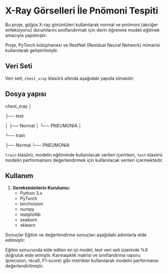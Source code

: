 # X-Ray Görselleri İle Pnömoni Tespiti

Bu proje, göğüs X-ray görüntüleri kullanılarak normal ve pnömoni (akciğer enfeksiyonu) durumlarını sınıflandırmak için derin öğrenme modeli eğitmek amacıyla yapılmıştır. 

Proje, PyTorch kütüphanesi ve RestNet (Residual Neural Network) mimarisi kullanılarak geliştirilmiştir.

## Veri Seti

Veri seti, `chest_xray` klasörü altında aşağıdaki yapıda olmalıdır:

## Dosya yapısı

chest_xray
│

├── test

│ ├── Normal
│ └── PNEUMONIA
│

└── train

├── Normal
└── PNEUMONIA


`train` klasörü, modelin eğitiminde kullanılacak verileri içerirken, `test` klasörü modelin performansını değerlendirmek için kullanılacak verileri içermektedir.

## Kullanım

1. **Gereksinimlerin Kurulumu:**
   - Python 3.x
   - PyTorch
   - torchvision
   - numpy
   - matplotlib
   - seaborn
   - sklearn

Sonuçlar
Eğitim ve değerlendirme sonuçları aşağıdaki adımlarla elde edilmiştir:

Eğitim sonucunda elde edilen en iyi model, test veri seti üzerinde %X doğruluk elde etmiştir.
Karmaşıklık matrisi ve sınıflandırma raporu (precision, recall, F1-score) gibi metrikler kullanılarak modelin performansı değerlendirilmiştir.
